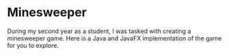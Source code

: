 # Minesweeper
During my second year as a student, I was tasked with creating a minesweeper game.
Here is a Java and JavaFX implementation of the game for you to explore.
